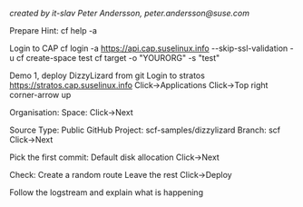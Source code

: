 

_created by it-slav Peter Andersson, peter.andersson@suse.com_


Prepare
Hint:
cf help -a

Login to CAP
cf login -a  https://api.cap.suselinux.info --skip-ssl-validation -u <USERNAME>
cf create-space test
cf target -o "YOURORG" -s "test"

Demo 1, deploy DizzyLizard from git
Login to stratos https://stratos.cap.suselinux.info
Click->Applications
Click->Top right corner-arrow up

Organisation: <YOURORG>
Space: <YOURCREATED SPACE>
Click->Next

Source Type: Public GitHub <DEFAULT>
Project: scf-samples/dizzylizard
Branch: scf
Click->Next

Pick the first commit: Default disk allocation
Click->Next

Check: Create a random route
Leave the rest
Click->Deploy

Follow the logstream and explain what is happening
